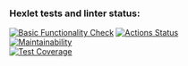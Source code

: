 ### Hexlet tests and linter status:
[![Basic Functionality Check](https://github.com/DEGTEVUWU/java-project-78/actions/workflows/main.yml/badge.svg)](https://github.com/DEGTEVUWU/java-project-78/actions)
[![Actions Status](https://github.com/DEGTEVUWU/java-project-78/actions/workflows/hexlet-check.yml/badge.svg)](https://github.com/DEGTEVUWU/java-project-78/actions)  
[![Maintainability](https://api.codeclimate.com/v1/badges/65f41b9ca5d31da39d64/maintainability)](https://codeclimate.com/github/DEGTEVUWU/java-project-78/maintainability)  
[![Test Coverage](https://api.codeclimate.com/v1/badges/65f41b9ca5d31da39d64/test_coverage)](https://codeclimate.com/github/DEGTEVUWU/java-project-78/test_coverage)  
